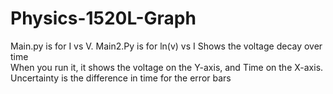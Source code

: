 # Physics-1520L-Graph
Main.py is for I vs V. Main2.Py is for ln(v) vs I 
Shows the voltage decay over time  
When you run it, it shows the voltage on the Y-axis, and Time on the X-axis.
Uncertainty is the difference in time for the error bars
